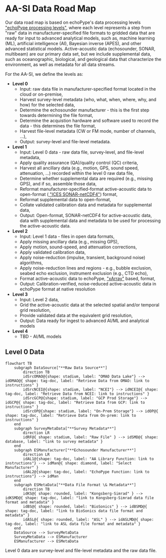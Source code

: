 # AA-SI Data Road Map
Our data road map is based on echoPype's data processing levels <a href="https://echolevels.readthedocs.io/en/latest/levels_proposed.html"> "echoPype processing levels"</a>, where each level represents a step from "raw" data in manufacturer-specified file formats to gridded data that are ready for input to advanced analytical models, such as, machine learning (ML), artificial intelligence (AI), Bayesian inverse (APES), and other advanced statistical models. Active-acoustic data (echosounder, SONAR, multibeam) are our primary data set, but we include supplemental data, such as oceanographic, biological, and geological data that characterize the environment, as well as metadata for all data streams.

For the AA-SI, we define the levels as:  
- **Level 0**
    - Input: raw data file in manufacturer-specified format located in the cloud or on-premise,
    - Harvest survey-level metadata (who, what, when, where, why, and how) for the selected data,
    - Determine the echosounder manufacturer - this is the first step towards determining the file format,
    - Determine the acquistion hardware and software used to record the data - this determines the file format,
    - Harvest file-level metadata (CW or FM mode, number of channels, ...),
    - Output: survey-level and file-level metadata.
- **Level 1**
    - Input: Level 0 data - raw data file, survey-level, and file-level metadata,
    - Apply quality assurance (QA)/quality control (QC) criteria,
    - Harvest all ancillary data (e.g., motion, GPS, sound speed, attenuation, ...) recorded within the level 0 raw data file,
    - Determine whether supplemental data are required (e.g., missing GPS), and if so, assemble those data,
    - Reformat manufacturer-specified-format active-acoustic data to open-format (<a href="https://htmlpreview.github.io/?https://github.com/ices-publications/SONAR-netCDF4/blob/master/Formatted_docs/crr341.html"> "ICES SONAR-netCDF4"</a>) format,
    - Reformat supplemental data to open-format, 
    - Collate validated calibration data and metadata for supplemental data,
    - Output: Open-format, SONAR-netCDF4 for active-acoustic data, data with supplemental data and metadata to be used for processing the active-acoustic data.
- **Level 2**
    - Input: Level 1 data - files in open data formats,
    - Apply missing ancillary data (e.g., missing GPS),
    - Apply motion, sound-speed, and attenuation corrections,
    - Apply validated calibration data,
    - Apply noise-reduction (impulse, transient, background noise) algorithms,
    - Apply noise-reduction lines and regions - e.g., bubble exclusion, seabed echo exclusion, instrument exclusion (e.g., CTD echo),
    - Format active-acoustic data to echoPype, <a href="https://xarray.dev/"> "xArray"</a> based, format, 
    - Output: Calibration-verified, noise-reduced active-acoustic data in echoPype format at native resolution
- **Level 3**
    - Input: Level 2 data,
    - Grid the active-acoustic data at the selected spatial and/or temporal grid resolution,
    - Provide validated data at the equivalent grid resolution,
    - Output: Data ready for ingest to advanced AI/ML and analytical models
- **Level 4**
    - TBD - AI/ML models

## Level 0 Data
```mermaid
flowchart TB
    subgraph DataSource["**Raw Data Source**"]
        direction TB
        idSrcOMAO@{shape: stadium, label: "OMAO Data Lake"} --> idOMAO@{ shape: tag-doc, label: "Retrieve Data from OMAO: link to instructions" }
        idSrcNCEI@{shape: stadium, label: "NCEI"} --> idNCEI@{ shape: tag-doc, label: "Retrieve Data from NCEI: link to instructions" }
        idSrcGCP@{shape: stadium, label: "GCP Prod Storage"} --> idGCP@{ shape: tag-doc, label: "Retrieve Data from GCP: link to instructions" }
        idSrcOP@{shape: stadium, label: "On-Prem Storage"} --> idOP@{ shape: tag-doc, label: "Retrieve Data from On-prem: link to instructions" }
    end
    subgraph SurveyMetaData["**Survey Metadata**"]
        direction LR
        idRF@{ shape: stadium, label: "Raw File" } --> idSMD@{ shape: database, label: "link to survey metadata" }
    end
    subgraph ESManufacturer["**Echosounder Manufacturer**"]
        direction LR
        idAL1@{shape: tag-doc, label: "AA Library Function: link to instructions"} --> idMan@{ shape: diamond, label: "Select Manufacturer" }
        idAL2@{shape: tag-doc, label: "EchoPype Function: link to instructions"} --> idMan
    end
    subgraph ESMetaData["**Data File Format \& Metadata**"]
        direction TB
        idKS@{ shape: rounded, label: "Kongsberg-Simrad" } --> idKSMD@{ shape: tag-doc, label: "link to Kongsberg-Simrad data file format and metadata" }
        idBS@{ shape: rounded, label: "BioSonics" } --> idBSMD@{ shape: tag-doc, label: "link to BioSonics data file format and metadata" }
        idASL@{ shape: rounded, label: "ASL" } --> idASLMD@{ shape: tag-doc, label: "link to ASL data file format and metadata" }
    end
    DataSource --> SurveyMetaData
    SurveyMetaData --> ESManufacturer
    ESManufacturer --> ESMetaData
```

Level 0 data are survey-level and file-level metadata and the raw data file.
